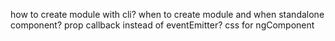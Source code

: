 how to create module with cli?
when to create module and when standalone component?
prop callback instead of eventEmitter?
css for ngComponent
